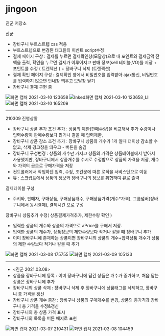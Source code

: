 # jingoon
진군 저장소


진군
- 장바구니 부트스트렙 css 적용
- 부트스트렙으로 변경된 태그들의 이벤트 script수정
- 결제 페이지 구상 :  결제를 누르면 결제확인창(모달창)으로 내 포인트와 결제금액 잔액을 출력, 확인을 누르면 결제가 이루어지고 판매 정보(sell 테이블,VO)를 저장 + 포인트를 수정 ( 트렌젝션 ) + 장바구니 삭제 (트렌젝션) 
- 결제 확인 페이지 구성 : 결제확인 창에서 비밀번호를 입력받아 ajax통신, 비밀번호를 입력하지 않으면 안내창 띄우고 모달창 닫기
- 장바구니 결제 구현 중

![화면 캡처 2021-03-10 123658](https://user-images.githubusercontent.com/72857217/110608461-9ef4f880-81cf-11eb-829d-6bf62ba66869.png)
![Inked화면 캡처 2021-03-10 123658_LI](https://user-images.githubusercontent.com/72857217/110608470-a1575280-81cf-11eb-94c4-2d8d4d4dc449.jpg)
![화면 캡처 2021-03-10 165209](https://user-images.githubusercontent.com/72857217/110608481-a3211600-81cf-11eb-864e-6a47dc02ea9e.png)



---


210309 진행상황
- 장바구니 상품 추가 조건 추가 : 상품의 제한(판매수량)을 비교해서 추가 수량이나 입력수량이 판매수량보다 많거나 같을 때 입력제한, 
- 장바구니 상품 감소 조건 추가 : 장바구니 상품의 개수가 1개 일때 더이상 감소할 수 없고, 삭제 경고창을 띄우고 - 버튼을 숨김
- 장바구니 구성변경 : 상품의 개수만 가지고 상품의 가격은 상품테이블에서 받아서 사용했지만, 장바구니에서 상품개수를 수시로 수정함으로 상품의 가격을 저장, 개수와 가격의 곱으로 구매가격을 저장
- 컨트롤러에서 작업하던 입력, 수정, 조건문에 따른 로직을 서비스단으로 이동
- 뷰 : 스크립트에서 상품의 정보와 장바구니의 정보를 취합하여 뷰로 출력

결제테이블 구성
- 주키와, 판매자, 구매상품, 구매상품개수, 구매상품가격(개수*가격), 그룹넘버(장바구니에서 동시결제), 결제시간 으로 구성

장바구니 상품추가 수정( 상품결제가격추가, 제한수량 확인 )
- 입력한 상품의 개수와 상품의 가격으로 aPrice를 구해서 저장. 
- 입력한 상품의 개수가, 상품정보의 제한수량보다 작거나 같을 때 장바구니 추가
- 이미 장바구니에 존재하는 상품이면 장바구니의 상품의 개수+입력상품 개수가 상품의 제한 수량보다 적거나 같을 때 추가

![화면 캡처 2021-03-08 175755](https://user-images.githubusercontent.com/72857217/110608647-c8ae1f80-81cf-11eb-802f-fd36468dc143.png)
![화면 캡처 2021-03-09 105133](https://user-images.githubusercontent.com/72857217/110608652-c9df4c80-81cf-11eb-8069-0f5dbfe5b2ec.png)


---


- <진군 2021.03.08>
- 상품을 장바구니에 등록 :  이미 장바구니에 담긴 상품은 개수가 증가하고, 처음 담는 상품은 장바구니에 추가
- 장바구니의 상품 삭제 :  장바구니 삭제 후 장바구니에 상품태그를 삭제하고, 장바구니 총 가격을 갱신
- 장바구니 상품 개수 증감 : 장바구니 상품의 구매개수를 변경, 상품의 총가격과 장바구니 총 가격을 수정&갱신
- 장바구니의 총 상품 가격 표시
- 장바구니의 목록을 버튼 배지로 표현

![화면 캡처 2021-03-07 210431](https://user-images.githubusercontent.com/72857217/110608653-ca77e300-81cf-11eb-87c5-51e8227af554.png)
![화면 캡처 2021-03-08 104459](https://user-images.githubusercontent.com/72857217/110608656-ca77e300-81cf-11eb-9de8-3725026f522e.png)

